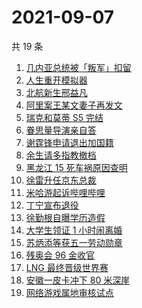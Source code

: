 # 2021-09-07

共 19 条

<!-- BEGIN -->
<!-- 最后更新时间 Tue Sep 07 2021 09:44:53 GMT+0800 (China Standard Time) -->

1. [几内亚总统被「叛军」扣留](https://www.zhihu.com/search?q=几内亚)
1. [人生重开模拟器](https://www.zhihu.com/search?q=人生重开模拟器)
1. [北航新生邢益凡](https://www.zhihu.com/search?q=邢益凡)
1. [阿里案王某文妻子再发文](https://www.zhihu.com/search?q=王某文妻子)
1. [瑞克和莫蒂 S5 完结](https://www.zhihu.com/search?q=瑞克和莫蒂)
1. [眷思量导演亲自答](https://www.zhihu.com/search?q=眷思量)
1. [谢霆锋申请退出加国籍](https://www.zhihu.com/search?q=谢霆锋)
1. [余生请多指教撤档](https://www.zhihu.com/search?q=余生请多指教)
1. [黑龙江 15 死车祸原因查明](https://www.zhihu.com/search?q=黑龙江车祸)
1. [徐雷升任京东总裁](https://www.zhihu.com/search?q=京东)
1. [米哈游起诉哔哩哔哩](https://www.zhihu.com/search?q=哔哩哔哩)
1. [丁宁宣布退役](https://www.zhihu.com/search?q=丁宁)
1. [徐勤根自曝学历造假](https://www.zhihu.com/search?q=人类高质量男性)
1. [大学生领证 1 小时闹离婚](https://www.zhihu.com/search?q=大学生领证)
1. [苏炳添等获五一劳动勋章](https://www.zhihu.com/search?q=五一劳动勋章)
1. [残奥会 96 金收官](https://www.zhihu.com/search?q=东京残奥会)
1. [LNG 最终晋级世界赛](https://www.zhihu.com/search?q=lng)
1. [安徽一皮卡冲下 80 米深崖](https://www.zhihu.com/search?q=安徽太湖)
1. [网络游戏属地审核试点](https://www.zhihu.com/search?q=网络游戏)

<!-- END -->
